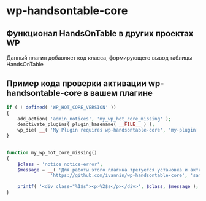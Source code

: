 # wp-handsontable-core
## Функционал HandsOnTable в других проектах WP
Данный плагин добавляет код класса, формирующего вывод таблицы HandsOnTable



## Пример кода проверки активации wp-handsontable-core в вашем плагине
```php
if ( ! defined( 'WP_HOT_CORE_VERSION' )) 
{
	add_action( 'admin_notices', 'my_wp_hot_core_missing' );
	deactivate_plugins( plugin_basename( __FILE__ ) );
	wp_die( __( 'My Plugin requires wp-handsontable-core', 'my-plugin' ) );
}
	

function my_wp_hot_core_missing() 
{
	$class = 'notice notice-error';
	$message = __( 'Для работы этого плагина третуется установка и активация wp-handsontable-core!<br/>'
				'https://github.com/ivannin/wp-handsontable-core', 'sample-text-domain' );

	printf( '<div class="%1$s"><p>%2$s</p></div>', $class, $message ); 
}
```